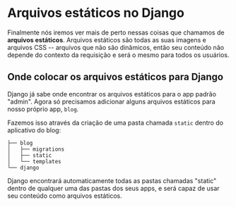 # Arquivos estáticos no Django

Finalmente nós iremos ver mais de perto nessas coisas que chamamos de **arquivos estáticos**. Arquivos estáticos são todas as suas imagens e arquivos CSS -- arquivos que não são dinâmicos, então seu conteúdo não depende do contexto da requisição e será o mesmo para todos os usuários.

## Onde colocar os arquivos estáticos para Django

Django já sabe onde encontrar os arquivos estáticos para o app padrão "admin". Agora só precisamos adicionar alguns arquivos estáticos para nosso próprio app, `blog`.

Fazemos isso através da criação de uma pasta chamada `static` dentro do aplicativo do blog:

```text
├── blog
│   ├── migrations
│   ├── static
│   └── templates
└── django
```

Django encontrará automaticamente todas as pastas chamadas "static" dentro de qualquer uma das pastas dos seus apps, e será capaz de usar seu conteúdo como arquivos estáticos.


